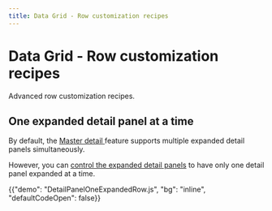 ```yaml
---
title: Data Grid - Row customization recipes
---
```


# Data Grid - Row customization recipes

<p class="description">Advanced row customization recipes.</p>

## One expanded detail panel at a time

By default, the [Master detail <span class="plan-pro" />](/x/react-data-grid/master-detail/) feature supports multiple expanded detail panels simultaneously.

However, you can [control the expanded detail panels](/x/react-data-grid/master-detail/#controlling-expanded-detail-panels) to have only one detail panel expanded at a time.

{{"demo": "DetailPanelOneExpandedRow.js", "bg": "inline", "defaultCodeOpen": false}}
